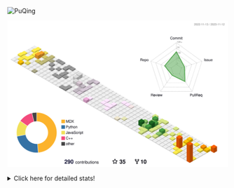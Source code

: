![PuQing](https://user-images.githubusercontent.com/27223114/171565019-9a56fae6-b08b-421f-99db-7e830da42371.png)

![](./profile-3d-contrib/profile-season-animate.svg)

<details>
<summary>Click here for detailed stats!</summary>

<!--START_SECTION:waka-->
![Lines of code](https://img.shields.io/badge/From%20Hello%20World%20I%27ve%20Written-859.5%20thousand%20lines%20of%20code-blue)

**🐱 My GitHub Data** 

> 📦 258.2 kB Used in GitHub's Storage 
 > 
> 🏆 255 Contributions in the Year 2023
 > 
> 🚫 Not Opted to Hire
 > 
> 📜 36 Public Repositories 
 > 
> 🔑 27 Private Repositories 
 > 
**I'm an Early 🐤** 

```text
🌞 Morning                518 commits         ████░░░░░░░░░░░░░░░░░░░░░   15.04 % 
🌆 Daytime                1706 commits        ████████████░░░░░░░░░░░░░   49.52 % 
🌃 Evening                390 commits         ███░░░░░░░░░░░░░░░░░░░░░░   11.32 % 
🌙 Night                  831 commits         ██████░░░░░░░░░░░░░░░░░░░   24.12 % 
```


📊 **This Week I Spent My Time On** 

```text
💬 Programming Languages: 
Markdown                 6 hrs 29 mins       ████████████░░░░░░░░░░░░░   48.62 % 
Python                   6 hrs 7 mins        ███████████░░░░░░░░░░░░░░   45.85 % 
Text                     21 mins             █░░░░░░░░░░░░░░░░░░░░░░░░   02.65 % 
YAML                     10 mins             ░░░░░░░░░░░░░░░░░░░░░░░░░   01.34 % 
Bash                     10 mins             ░░░░░░░░░░░░░░░░░░░░░░░░░   01.31 % 

🔥 Editors: 
VS Code                  6 hrs 53 mins       █████████████░░░░░░░░░░░░   51.60 % 
Obsidian                 6 hrs 27 mins       ████████████░░░░░░░░░░░░░   48.40 % 

💻 Operating System: 
Linux                    6 hrs 53 mins       █████████████░░░░░░░░░░░░   51.60 % 
Windows                  6 hrs 27 mins       ████████████░░░░░░░░░░░░░   48.40 % 
```


<!--END_SECTION:waka-->
</details>
